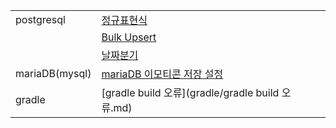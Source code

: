 |               |                                                                                                                                                                                           |
| -------------- | ----------------------------------------------------------------------------------------------------------------------------------------------------------------------------------------- |
| postgresql     | [정규표현식](https://github.com/Jehaejun/study_note/blob/main/postgresql/%EC%A0%95%EA%B7%9C%ED%91%9C%ED%98%84%EC%8B%9D.md)                                                                |
|                | [Bulk Upsert](https://github.com/Jehaejun/study_note/blob/main/postgresql/Bulk%20Upsert.md)                                                                                               |
|                | [날짜분기](https://github.com/Jehaejun/study_note/blob/main/postgresql/%EB%82%A0%EC%A7%9C%EB%B6%84%EA%B8%B0.md)                                                                           |
| mariaDB(mysql) | [mariaDB 이모티콘 저장 설정](https://github.com/Jehaejun/study_note/blob/main/mariaDB(mysql)/mariaDB%20%EC%9D%B4%EB%AA%A8%ED%8B%B0%EC%BD%98%20%EC%A0%80%EC%9E%A5%20%EC%84%A4%EC%A0%95.md) |
| gradle         | [gradle build 오류](gradle/gradle build 오류.md)                                                                                                                                                                                          |
